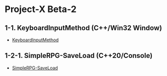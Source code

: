 # Project-X Beta-2

## 1-1. KeyboardInputMethod (C++/Win32 Window)
- [KeyboardInputMethod](PBL/1-1/KeyboardInputMethod)

## 1-2-1. SimpleRPG-SaveLoad (C++20/Console)
- [SimpleRPG-SaveLoad](PBL/1-2/SimpleRPG-SaveLoad)
